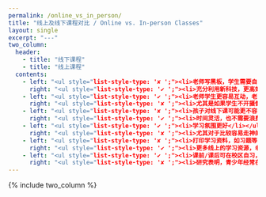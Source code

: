 ```yaml
---
permalink: /online_vs_in_person/
title: "线上及线下课程对比 / Online vs. In-person Classes"
layout: single
excerpt: "---"
two_column:
  header:
    - title: "线下课程"
    - title: "线上课程"
  contents:
    - left: "<ul style="list-style-type: '✘ ';"><li>老师写黑板，学生需要自己抄笔记</li></ul>"
      right: "<ul style="list-style-type: '✔ ';"><li>充分利用新科技，更高效</li></ul>"
    - left: "<ul style="list-style-type: '✔ ';"><li>老师学生更容易互动，老师也能更好掌控课程的进展</li></ul>"
      right: "<ul style="list-style-type: '✘ ';"><li>尤其是如果学生不开摄像头，老师很难了解学生状态</li></ul>"
    - left: "<ul style="list-style-type: '✘ ';"><li>孩子对线下课可能更不容易接受</li></ul>"
      right: "<ul style="list-style-type: '✔ ';"><li>时间灵活，也不需要浪费时间在路上，对孩子来说，时间成本更低，易接受</li></ul>"
    - left: "<ul style="list-style-type: '✔ ';"><li>学习氛围更好</li></ul>"
      right: "<ul style="list-style-type: '✘ ';"><li>尤其对于比较容易走神的孩子，比较容易开小差</li></ul>"
    - left: "<ul style="list-style-type: '✘ ';"><li>打印学习资料，如习题等，会浪费时间和纸张资源</li></ul>"
      right: "<ul style="list-style-type: '✔ ';"><li>更多线上的学习资源，老师也更容易分享</li></ul>"
    - left: "<ul style="list-style-type: '✔ ';"><li>课前/课后可在校区自习，在良好的学习氛围中提高学习效率</li></ul>"
      right: "<ul style="list-style-type: '✘ ';"><li>研究表明，青少年经常在家中不出门，不利于身心健康</li></ul>"
---
```


{% include two_column %}